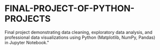 # FINAL-PROJECT-OF-PYTHON-PROJECTS
Final project demonstrating data cleaning, exploratory data analysis, and professional data visualizations using Python (Matplotlib, NumPy, Pandas) in Jupyter Notebook."
